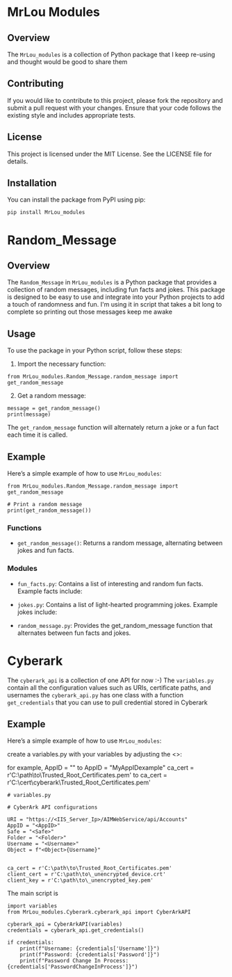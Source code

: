 # MrLou Modules

## Overview
The `MrLou_modules` is a collection of Python package that I keep re-using and thought would be good to share them

## Contributing
If you would like to contribute to this project, please fork the repository and submit a pull request with your changes. Ensure that your code follows the existing style and includes appropriate tests.

## License
This project is licensed under the MIT License. See the LICENSE file for details.

## Installation

You can install the package from PyPI using pip:

```
pip install MrLou_modules
```

# Random_Message

## Overview

The `Random_Message` in `MrLou_modules` is a Python package that provides a collection of random messages, including fun facts and jokes. 
This package is designed to be easy to use and integrate into your Python projects to add a touch of randomness and fun.
I'm using it in script that takes a bit long to complete so printing out those messages keep me awake

## Usage
To use the package in your Python script, follow these steps:

1. Import the necessary function:

```
from MrLou_modules.Random_Message.random_message import get_random_message
```

2. Get a random message:

```
message = get_random_message()
print(message)
```

The `get_random_message` function will alternately return a joke or a fun fact each time it is called.

## Example
Here’s a simple example of how to use `MrLou_modules`:

```
from MrLou_modules.Random_Message.random_message import get_random_message

# Print a random message
print(get_random_message())
```

### Functions
- `get_random_message()`: Returns a random message, alternating between jokes and fun facts.

### Modules
- `fun_facts.py`: Contains a list of interesting and random fun facts. Example facts include:

- `jokes.py`: Contains a list of light-hearted programming jokes. Example jokes include:

- `random_message.py`: Provides the get_random_message function that alternates between fun facts and jokes.

# Cyberark

The `cyberark_api` is a collection of one API for now :-)
The `variables.py` contain all the configuration values such as URIs, certificate paths, and usernames
the `cyberark_api.py` has one class with a function `get_credentials` that you can use to pull credential stored in Cyberark

## Example
Here’s a simple example of how to use `MrLou_modules`:

create a variables.py with your variables by adjusting the <>:

for example, 
AppID = "<AppID>" to AppID = "MyAppIDexample"
ca_cert = r'C:\path\to\Trusted_Root_Certificates.pem' to ca_cert = r'C:\cert\cyberark\Trusted_Root_Certificates.pem'

```
# variables.py

# CyberArk API configurations

URI = "https://<IIS_Server_Ip>/AIMWebService/api/Accounts"
AppID = "<AppID>"
Safe = "<Safe>"
Folder = "<Folder>"
Username = "<Username>"
Object = f"<Object>{Username}"


ca_cert = r'C:\path\to\Trusted_Root_Certificates.pem'
client_cert = r'C:\path\to\_unencrypted_device.crt'
client_key = r'C:\path\to\_unencrypted_key.pem'
```

The main script is 
```
import variables
from MrLou_modules.Cyberark.cyberark_api import CyberArkAPI

cyberark_api = CyberArkAPI(variables)
credentials = cyberark_api.get_credentials()

if credentials:
    print(f"Username: {credentials['Username']}")
    print(f"Password: {credentials['Password']}")
    print(f"Password Change In Process: {credentials['PasswordChangeInProcess']}")

```